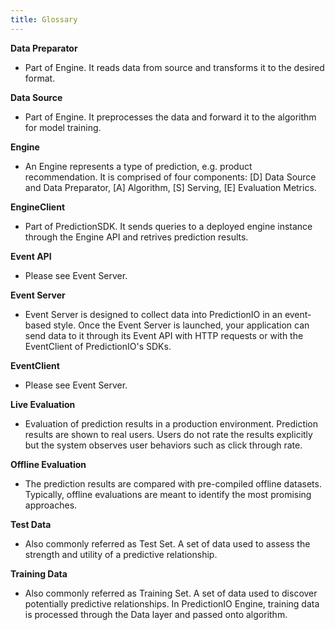 ```yaml
---
title: Glossary
---
```


<!--
Licensed to the Apache Software Foundation (ASF) under one or more
contributor license agreements.  See the NOTICE file distributed with
this work for additional information regarding copyright ownership.
The ASF licenses this file to You under the Apache License, Version 2.0
(the "License"); you may not use this file except in compliance with
the License.  You may obtain a copy of the License at

    http://www.apache.org/licenses/LICENSE-2.0

Unless required by applicable law or agreed to in writing, software
distributed under the License is distributed on an "AS IS" BASIS,
WITHOUT WARRANTIES OR CONDITIONS OF ANY KIND, either express or implied.
See the License for the specific language governing permissions and
limitations under the License.
-->

**Data Preparator**
- Part of Engine. It reads data from source and transforms it to the desired
format.

**Data Source**
- Part of Engine. It preprocesses the data and forward it to the algorithm for
model training.

**Engine**
- An Engine represents a type of prediction, e.g. product recommendation. It is
comprised of four components: [D] Data Source and Data Preparator, [A]
Algorithm, [S] Serving, [E] Evaluation Metrics.

**EngineClient**
- Part of PredictionSDK. It sends queries to a deployed engine instance through
the Engine API and retrives prediction results.

**Event API**
- Please see Event Server.

**Event Server**
- Event Server is designed to collect data into PredictionIO in an event-based
style. Once the Event Server is launched, your application can send data to it
through its Event API with HTTP requests or with the EventClient of
PredictionIO's SDKs.

**EventClient**
- Please see Event Server.

**Live Evaluation**
- Evaluation of prediction results in a production environment. Prediction
results are shown to real users. Users do not rate the results explicitly but
the system observes user behaviors such as click through rate.

**Offline Evaluation**
- The prediction results are compared with pre-compiled offline datasets.
Typically, offline evaluations are meant to identify the most promising
approaches.

**Test Data**
- Also commonly referred as Test Set. A set of data used to assess the strength
and utility of a predictive relationship.

**Training Data**
- Also commonly referred as Training Set. A set of data used to discover
potentially predictive relationships. In PredictionIO Engine, training data is
processed through the Data layer and passed onto algorithm.
